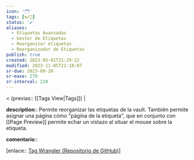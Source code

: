 ```yaml
---
icon: '🗂️'
tags: [⚙️/🔌]
status: '✔️'
aliases:
  - Etiquetas Avanzadas
  - Gestor de Etiquetas
  - Reorganizar etiquetas
  - Reorganizador de Etiquetas
publish: true
created: 2023-05-01T21:29:22
modified: 2023-11-05T21:10:07
sr-due: 2023-09-20
sr-ease: 270
sr-interval: 220
---
```


< (previas:: [[Tags View|Tags]]) |

**description**:: Permite reorganizar las etiquetas de la vault. También permite asignar una página cómo "página de la etiqueta", que en conjunto con [[Page Preview]] permite echar un vistazo al situar el mouse sobre la etiqueta.

**comentario**::

[enlace:: [Tag Wrangler (Repositorio de GitHub)](https://github.com/pjeby/tag-wrangler)]
